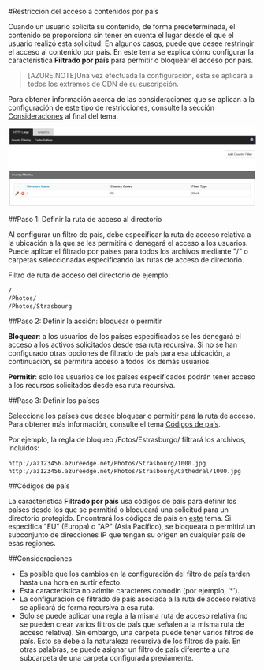 <properties
	pageTitle="Red CDN - Restricción del acceso a contenidos por país"
	description="Cuando un usuario solicita su contenido, de forma predeterminada, el contenido se proporciona sin tener en cuenta el lugar desde el que el usuario realizó esta solicitud. En algunos casos, puede que desee restringir el acceso al contenido por país. En este tema se explica cómo configurar la característica **Filtrado por país** para permitir o bloquear el acceso por país."
	services="cdn"
	documentationCenter=".NET"
	authors="camsoper"
	manager="erikre"
	editor=""/>

<tags
	ms.service="cdn"
	ms.workload="tbd"
	ms.tgt_pltfrm="na"
	ms.devlang="na"
	ms.topic="article"
	ms.date="02/25/2016" 
	ms.author="casoper"/>

#Restricción del acceso a contenidos por país

Cuando un usuario solicita su contenido, de forma predeterminada, el contenido se proporciona sin tener en cuenta el lugar desde el que el usuario realizó esta solicitud. En algunos casos, puede que desee restringir el acceso al contenido por país. En este tema se explica cómo configurar la característica **Filtrado por país** para permitir o bloquear el acceso por país.

>[AZURE.NOTE]Una vez efectuada la configuración, esta se aplicará a todos los extremos de CDN de su suscripción.

Para obtener información acerca de las consideraciones que se aplican a la configuración de este tipo de restricciones, consulte la sección [Consideraciones](cdn-restrict-access-by-country.md#considerations) al final del tema.

![Filtrado por país](./media/cdn-filtering/cdn-country-filtering.png)


##Paso 1: Definir la ruta de acceso al directorio

Al configurar un filtro de país, debe especificar la ruta de acceso relativa a la ubicación a la que se les permitirá o denegará el acceso a los usuarios. Puede aplicar el filtrado por países para todos los archivos mediante "/" o carpetas seleccionadas especificando las rutas de acceso de directorio.

Filtro de ruta de acceso del directorio de ejemplo:

	/                                 
	/Photos/
	/Photos/Strasbourg

##Paso 2: Definir la acción: bloquear o permitir

**Bloquear**: a los usuarios de los países especificados se les denegará el acceso a los activos solicitados desde esa ruta recursiva. Si no se han configurado otras opciones de filtrado de país para esa ubicación, a continuación, se permitirá acceso a todos los demás usuarios.

**Permitir**: solo los usuarios de los países especificados podrán tener acceso a los recursos solicitados desde esa ruta recursiva.

##Paso 3: Definir los países

Seleccione los países que desee bloquear o permitir para la ruta de acceso. Para obtener más información, consulte el tema [Códigos de país](cdn-country-codes.md).

Por ejemplo, la regla de bloqueo /Fotos/Estrasburgo/ filtrará los archivos, incluidos:

	http://az123456.azureedge.net/Photos/Strasbourg/1000.jpg
	http://az123456.azureedge.net/Photos/Strasbourg/Cathedral/1000.jpg


##Códigos de país

La característica **Filtrado por país** usa códigos de país para definir los países desde los que se permitirá o bloqueará una solicitud para un directorio protegido. Encontrará los códigos de país en [este](cdn-country-codes.md) tema. Si especifica "EU" (Europa) o "AP" (Asia Pacífico), se bloqueará o permitirá un subconjunto de direcciones IP que tengan su origen en cualquier país de esas regiones.


##<a id="considerations"></a>Consideraciones

- Es posible que los cambios en la configuración del filtro de país tarden hasta una hora en surtir efecto.
- Esta característica no admite caracteres comodín (por ejemplo, ‘*’).
- La configuración de filtrado de país asociada a la ruta de acceso relativa se aplicará de forma recursiva a esa ruta.
- Solo se puede aplicar una regla a la misma ruta de acceso relativa (no se pueden crear varios filtros de país que señalen a la misma ruta de acceso relativa). Sin embargo, una carpeta puede tener varios filtros de país. Esto se debe a la naturaleza recursiva de los filtros de país. En otras palabras, se puede asignar un filtro de país diferente a una subcarpeta de una carpeta configurada previamente.

<!---HONumber=AcomDC_0302_2016-->